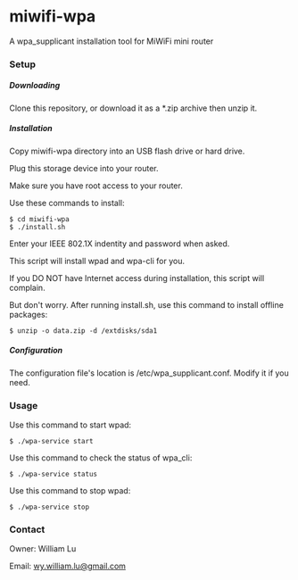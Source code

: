 # miwifi-wpa

A wpa_supplicant installation tool for MiWiFi mini router

### Setup

##### Downloading

Clone this repository, or download it as a *.zip archive then unzip it.

##### Installation

Copy miwifi-wpa directory into an USB flash drive or hard drive.

Plug this storage device into your router.

Make sure you have root access to your router.

Use these commands to install:

	$ cd miwifi-wpa
	$ ./install.sh

Enter your IEEE 802.1X indentity and password when asked.

This script will install wpad and wpa-cli for you.

If you DO NOT have Internet access during installation, this script will complain.

But don't worry. After running install.sh, use this command to install offline packages:

	$ unzip -o data.zip -d /extdisks/sda1

##### Configuration

The configuration file's location is /etc/wpa_supplicant.conf. Modify it if you need.

### Usage

Use this command to start wpad:

	$ ./wpa-service start


Use this command to check the status of wpa_cli:

	$ ./wpa-service status

Use this command to stop wpad:

	$ ./wpa-service stop

### Contact

Owner: William Lu

Email: wy.william.lu@gmail.com
